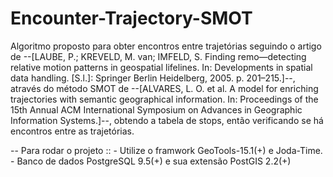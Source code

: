 # Encounter-Trajectory-SMOT

Algoritmo proposto para obter encontros entre trajetórias seguindo o artigo de --[LAUBE, P.; KREVELD, M. van; IMFELD, S. Finding remo—detecting relative motion
patterns in geospatial lifelines. In: Developments in spatial data handling. [S.l.]: Springer Berlin Heidelberg, 2005. p. 201–215.]--, 
através do método SMOT de --[ALVARES, L. O. et al. A model for enriching trajectories with semantic geographical
information. In: Proceedings of the 15th Annual ACM International Symposium on Advances in Geographic Information Systems.]--, 
obtendo a tabela de stops, então verificando se há encontros entre as trajetórias.

-- Para rodar o projeto :: 
	- Utilize o framwork GeoTools-15.1(+) e Joda-Time.
	- Banco de dados PostgreSQL 9.5(+) e sua extensão PostGIS 2.2(+)
	